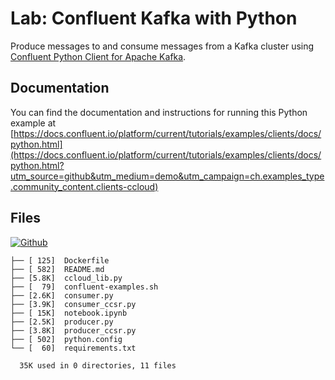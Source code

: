 # Lab: Confluent Kafka with Python
  
Produce messages to and consume messages from a Kafka cluster using [Confluent Python Client for Apache Kafka](https://github.com/confluentinc/confluent-kafka-python).

## Documentation

You can find the documentation and instructions for running this Python example at [https://docs.confluent.io/platform/current/tutorials/examples/clients/docs/python.html](https://docs.confluent.io/platform/current/tutorials/examples/clients/docs/python.html?utm_source=github&utm_medium=demo&utm_campaign=ch.examples_type.community_content.clients-ccloud)

## Files

[![Github](https://img.shields.io/badge/GitHub-100000?style=for-the-badge&logo=github&logoColor=white)](https://github.com/sparsh-ai/recohut/tree/main/docs/03-processing/lab-confluent-python/)

```
├── [ 125]  Dockerfile
├── [ 582]  README.md
├── [5.8K]  ccloud_lib.py
├── [  79]  confluent-examples.sh
├── [2.6K]  consumer.py
├── [3.9K]  consumer_ccsr.py
├── [ 15K]  notebook.ipynb
├── [2.5K]  producer.py
├── [3.8K]  producer_ccsr.py
├── [ 502]  python.config
└── [  60]  requirements.txt

  35K used in 0 directories, 11 files
```